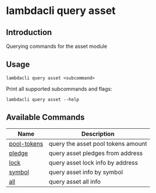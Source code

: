# lambdacli query asset

## Introduction

Querying commands for the asset module

## Usage

```
lambdacli query asset <subcommand>
```

Print all supported subcommands and flags:
```
lambdacli query asset --help
```

## Available Commands

| Name                            | Description                                                   |
| --------------------------------| --------------------------------------------------------------|
| [pool-tokens](pool-tokens.md)   | query the asset pool tokens amount                            |
| [pledge](pledge.md)             | query asset pledges from address                              |
| [lock](lock.md)                 | query asset lock info by address                              |
| [symbol](symbol.md)             | query asset info by symbol                                    |
| [all](all.md)                   | query asset all info                                          |


